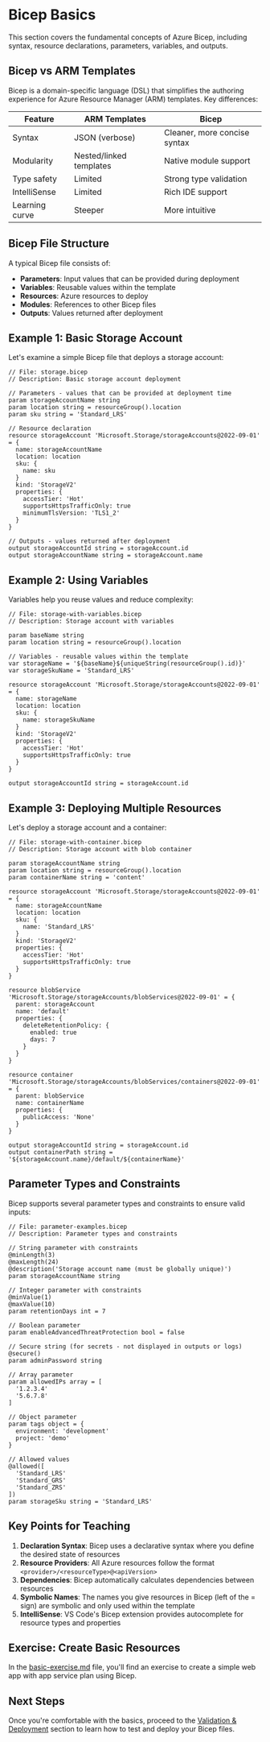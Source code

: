 # Bicep Basics

This section covers the fundamental concepts of Azure Bicep, including syntax, resource declarations, parameters, variables, and outputs.

## Bicep vs ARM Templates

Bicep is a domain-specific language (DSL) that simplifies the authoring experience for Azure Resource Manager (ARM) templates. Key differences:

| Feature | ARM Templates | Bicep |
|---------|---------------|-------|
| Syntax | JSON (verbose) | Cleaner, more concise syntax |
| Modularity | Nested/linked templates | Native module support |
| Type safety | Limited | Strong type validation |
| IntelliSense | Limited | Rich IDE support |
| Learning curve | Steeper | More intuitive |

## Bicep File Structure

A typical Bicep file consists of:

- **Parameters**: Input values that can be provided during deployment
- **Variables**: Reusable values within the template
- **Resources**: Azure resources to deploy
- **Modules**: References to other Bicep files
- **Outputs**: Values returned after deployment

## Example 1: Basic Storage Account

Let's examine a simple Bicep file that deploys a storage account:

```bicep
// File: storage.bicep
// Description: Basic storage account deployment

// Parameters - values that can be provided at deployment time
param storageAccountName string
param location string = resourceGroup().location
param sku string = 'Standard_LRS'

// Resource declaration
resource storageAccount 'Microsoft.Storage/storageAccounts@2022-09-01' = {
  name: storageAccountName
  location: location
  sku: {
    name: sku
  }
  kind: 'StorageV2'
  properties: {
    accessTier: 'Hot'
    supportsHttpsTrafficOnly: true
    minimumTlsVersion: 'TLS1_2'
  }
}

// Outputs - values returned after deployment
output storageAccountId string = storageAccount.id
output storageAccountName string = storageAccount.name
```

## Example 2: Using Variables

Variables help you reuse values and reduce complexity:

```bicep
// File: storage-with-variables.bicep
// Description: Storage account with variables

param baseName string
param location string = resourceGroup().location

// Variables - reusable values within the template
var storageName = '${baseName}${uniqueString(resourceGroup().id)}'
var storageSkuName = 'Standard_LRS'

resource storageAccount 'Microsoft.Storage/storageAccounts@2022-09-01' = {
  name: storageName
  location: location
  sku: {
    name: storageSkuName
  }
  kind: 'StorageV2'
  properties: {
    accessTier: 'Hot'
    supportsHttpsTrafficOnly: true
  }
}

output storageAccountId string = storageAccount.id
```

## Example 3: Deploying Multiple Resources

Let's deploy a storage account and a container:

```bicep
// File: storage-with-container.bicep
// Description: Storage account with blob container

param storageAccountName string
param location string = resourceGroup().location
param containerName string = 'content'

resource storageAccount 'Microsoft.Storage/storageAccounts@2022-09-01' = {
  name: storageAccountName
  location: location
  sku: {
    name: 'Standard_LRS'
  }
  kind: 'StorageV2'
  properties: {
    accessTier: 'Hot'
    supportsHttpsTrafficOnly: true
  }
}

resource blobService 'Microsoft.Storage/storageAccounts/blobServices@2022-09-01' = {
  parent: storageAccount
  name: 'default'
  properties: {
    deleteRetentionPolicy: {
      enabled: true
      days: 7
    }
  }
}

resource container 'Microsoft.Storage/storageAccounts/blobServices/containers@2022-09-01' = {
  parent: blobService
  name: containerName
  properties: {
    publicAccess: 'None'
  }
}

output storageAccountId string = storageAccount.id
output containerPath string = '${storageAccount.name}/default/${containerName}'
```

## Parameter Types and Constraints

Bicep supports several parameter types and constraints to ensure valid inputs:

```bicep
// File: parameter-examples.bicep
// Description: Parameter types and constraints

// String parameter with constraints
@minLength(3)
@maxLength(24)
@description('Storage account name (must be globally unique)')
param storageAccountName string

// Integer parameter with constraints
@minValue(1)
@maxValue(10)
param retentionDays int = 7

// Boolean parameter
param enableAdvancedThreatProtection bool = false

// Secure string (for secrets - not displayed in outputs or logs)
@secure()
param adminPassword string

// Array parameter
param allowedIPs array = [
  '1.2.3.4'
  '5.6.7.8'
]

// Object parameter
param tags object = {
  environment: 'development'
  project: 'demo'
}

// Allowed values
@allowed([
  'Standard_LRS'
  'Standard_GRS'
  'Standard_ZRS'
])
param storageSku string = 'Standard_LRS'
```

## Key Points for Teaching

1. **Declaration Syntax**: Bicep uses a declarative syntax where you define the desired state of resources
2. **Resource Providers**: All Azure resources follow the format `<provider>/<resourceType>@<apiVersion>`
3. **Dependencies**: Bicep automatically calculates dependencies between resources
4. **Symbolic Names**: The names you give resources in Bicep (left of the = sign) are symbolic and only used within the template
5. **IntelliSense**: VS Code's Bicep extension provides autocomplete for resource types and properties

## Exercise: Create Basic Resources

In the [basic-exercise.md](./basic-exercise.md) file, you'll find an exercise to create a simple web app with app service plan using Bicep.

## Next Steps

Once you're comfortable with the basics, proceed to the [Validation & Deployment](../03-validation/README.md) section to learn how to test and deploy your Bicep files.